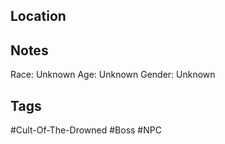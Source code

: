 ## Location

## Notes
Race: Unknown
Age: Unknown
Gender: Unknown

## Tags
#Cult-Of-The-Drowned #Boss #NPC 